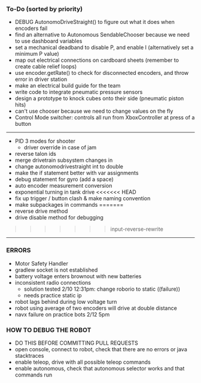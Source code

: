 ### To-Do (sorted by priority)

- DEBUG AutonomoDriveStraight() to figure out what it does when encoders fail
- find an alternative to Autonomous SendableChooser because we need to use dashboard variables
- set a mechanical deadband to disable P, and enable I (alternatively set a minimum P value)
- map out electrical connections on cardboard sheets (remember to create cable relief loops)
- use encoder.getRate() to check for disconnected encoders, and throw error in driver station
- make an electrical build guide for the team
- write code to integrate pneumatic pressure sensors
- design a prototype to knock cubes onto their side (pneumatic piston hits)
- can't use chooser because we need to change values on the fly
- Control Mode switcher: controls all run from XboxController at press of a button

---

- PID 3 modes for shooter
	+ driver override in case of jam
- reverse talon ids
- merge drivetrain subsystem changes in
- change autonomodrivestraight int to double
- make the if statement better with var assignments
- debug statement for gyro (add a space)
- auto encoder measurement conversion
- exponential turning in tank drive
<<<<<<< HEAD
- fix up trigger / button clash & make naming convention
- make subpackages in commands
=======
- reverse drive method
- drive disable method for debugging
>>>>>>> input-reverse-rewrite

---

### ERRORS

- Motor Safety Handler
- gradlew socket is not established
- battery voltage enters brownout with new batteries
- inconsistent radio connections
	+ solution tested 2/10 12:31pm: change roborio to static ((failure))
	+ needs practice static ip
- robot lags behind during low voltage turn
- robot using average of two encoders will drive at double distance
- navx failure on practice bots 2/12 5pm

### HOW TO DEBUG THE ROBOT

- DO THIS BEFORE COMMITTING PULL REQUESTS
- open console, connect to robot, check that there are no errors or java stacktraces
- enable teleop, drive with all possible teleop commands
- enable autonomous, check that autonomous selector works and that commands run
